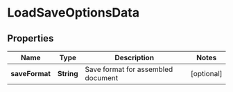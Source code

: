 
# LoadSaveOptionsData

## Properties
Name | Type | Description | Notes
------------ | ------------- | ------------- | -------------
**saveFormat** | **String** | Save format for assembled document |  [optional]



